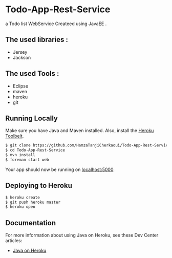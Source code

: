 # Todo-App-Rest-Service
a Todo list WebService Createed using JavaEE .

## The used libraries : 
  - Jersey
  - Jackson

## The used Tools : 
 - Eclipse 
 - maven
 - heroku
 -  git

## Running Locally

Make sure you have Java and Maven installed.  Also, install the [Heroku Toolbelt](https://toolbelt.heroku.com/).

```sh
$ git clone https://github.com/HamzaTanjiCherkaoui/Todo-App-Rest-Service.git
$ cd Todo-App-Rest-Service
$ mvn install
$ foreman start web
```

Your app should now be running on [localhost:5000](http://localhost:5000/).

## Deploying to Heroku

```sh
$ heroku create
$ git push heroku master
$ heroku open
```

## Documentation

For more information about using Java on Heroku, see these Dev Center articles:

- [Java on Heroku](https://devcenter.heroku.com/categories/java)

 
